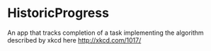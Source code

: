 HistoricProgress
================

An app that tracks completion of a task implementing the algorithm described by xkcd here http://xkcd.com/1017/